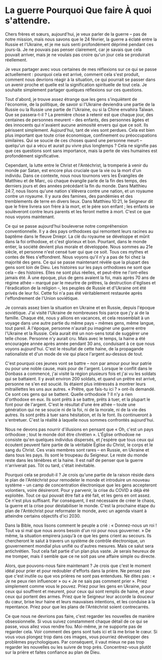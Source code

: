 # La guerre Pourquoi Que faire À quoi s'attendre.  

Chers frères et sœurs, aujourd'hui, je veux parler de la guerre – pas de notre mission, mais nous savons que le 24 février, la guerre a éclaté entre la Russie et l'Ukraine, et je me suis senti profondément déprimé pendant ces jours-là. Je ne pouvais pas penser clairement, car je savais que cela pouvait arriver, mais je ne voulais pas croire qu'un jour cela se produirait réellement.  

Je veux partager avec vous certaines de mes réflexions sur ce qui se passe actuellement : pourquoi cela est arrivé, comment cela s'est produit, comment nous devrions réagir à la situation, ce qui pourrait se passer dans un avenir proche et quelle est la signification spirituelle de tout cela. Je souhaite simplement partager quelques réflexions sur ces questions.  

Tout d'abord, je trouve assez étrange que les gens s'inquiètent de l'économie, de la politique, de savoir si l'Ukraine deviendra une partie de la Russie ou la Russie une partie de l'Ukraine, ou si la Chine envahira Taïwan. Que se passera-t-il ? La première chose à retenir est que chaque jour, des centaines de personnes meurent – des enfants, des personnes âgées et des innocents qui n'avaient aucune animosité envers qui que ce soit. Ils périssent simplement. Aujourd'hui, tant de vies sont perdues. Cela est bien plus important que toute crise économique, confinement ou préoccupations similaires. Qui se soucie de ces choses quand une personne meurt – quelqu'un qui a vécu et aurait pu vivre plus longtemps ? Cela ne signifie pas que ces questions sont sans importance, mais la perte de vies humaines est profondément significative.  

Cependant, la lutte entre le Christ et l'Antéchrist, la tromperie à venir du monde par Satan, est encore plus cruciale que la vie ou la mort d'un individu. Dans ce contexte, nous nous tournons vers les Évangiles de Matthieu et de Marc, où chaque évangile parle de la fin des temps, des derniers jours et des années précédant la fin du monde. Dans Matthieu 24:7, nous lisons qu'une nation s'élèvera contre une nation, et un royaume contre un royaume. Il y aura des famines, des pandémies et des tremblements de terre en divers lieux. Dans Matthieu 10:21, le Seigneur dit que le frère livrera son frère à la mort, et le père son enfant ; les enfants se soulèveront contre leurs parents et les feront mettre à mort. C'est ce que nous voyons maintenant.  

Ce qui se passe aujourd'hui bouleverse notre compréhension conventionnelle. Il y a des pays orthodoxes qui remontent leurs racines au baptême dans le fleuve Dniepr. La clé du royaume se développe et mûrit dans la foi orthodoxe, et c'est glorieux et bon. Pourtant, dans le monde entier, la société devient plus morale et développée. Nous sommes au 21e siècle, et personne n'est censé tuer qui que ce soit. Tous ces mythes et contes de fées s'effondrent. Nous voyons qu'il n'y a pas de foi chez la majorité des gens. Ce qui se passe maintenant révèle que la plupart des gens sont loin de Dieu. Les histoires sur les pays orthodoxes ne sont que cela – des histoires. Elles ne sont plus réelles, et peut-être ne l'ont-elles jamais été. À une époque, plus de gens avaient la foi, mais après 70 ans de régime athée – marqué par le meurtre de prêtres, la destruction d'églises et l'éradication de la religion –, les peuples de Russie et d'Ukraine ont été privés de leur foi. Cette foi n'a pas été véritablement restaurée après l'effondrement de l'Union soviétique.  

Je connais assez bien la situation en Ukraine et en Russie, depuis l'époque soviétique. J'ai visité l'Ukraine de nombreuses fois parce que j'y ai de la famille. Chaque été, nous y allions en vacances, et cela ressemblait à un voyage dans une autre partie du même pays – mêmes gens, même langue, tout pareil. À l'époque, personne n'aurait pu imaginer une guerre entre l'Ukraine et la Russie. Cela aurait été un non-sens total de suggérer une telle chose. Personne n'y aurait cru. Mais avec le temps, la haine a été encouragée année après année pendant 30 ans, conduisant à ce que nous voyons aujourd'hui. C'est le résultat de cette haine, de la propagande nationaliste et d'un mode de vie qui place l'argent au-dessus de tout.  

C'est pourquoi ces jeunes vont se battre – non par amour pour leur patrie ou pour une noble cause, mais pour de l'argent. Lorsque le conflit dans le Donbass a commencé, j'ai visité la région plusieurs fois et j'ai vu les soldats qui se battaient. Il y avait environ 200 soldats, et quand un prêtre est arrivé, personne ne s'en est soucié. Ils étaient plus intéressés à montrer leurs mitraillettes les uns aux autres. « Prêtre, que fais-tu ici ? » ont-ils demandé. Ce sont ces gens qui se battent. Quelle orthodoxie ? Il n'y a rien d'orthodoxe en eux. Ils sont prêts à se battre, prêts à tuer, et la plupart le font pour de l'argent. C'est le résultat d'une ère athée – toute une génération qui ne se soucie ni de la foi, ni de la morale, ni de la vie des autres. Ils sont prêts à tuer sans hésitation, et ils le font. Ils continueront à s'entretuer. C'est la réalité à laquelle nous sommes confrontés aujourd'hui.  

Nous ne devons pas nourrir d'illusions en pensant que « Oh, c'est un pays orthodoxe ; tout le monde doit être chrétien ». L'Église orthodoxe ne consiste qu'en quelques individus dispersés, et j'espère que tous ceux qui écoutent peuvent faire partie de la véritable Église du Christ, le corps et le sang du Christ. Ces vrais membres sont rares – en Russie, en Ukraine et dans tous les pays. Ils sont le troupeau du Seigneur. Le reste du monde reste dans les ténèbres et la haine. Il est naïf de penser que la guerre n'arriverait pas. Tôt ou tard, c'était inévitable.  

Pourquoi cela se produit-il ? Je crois qu'une partie de la raison réside dans le plan de l'Antéchrist pour remodeler le monde et introduire un nouveau système – un camp de concentration électronique que les gens accepteront volontiers, voire désireront. Pour y parvenir, la crise du COVID a déjà été exploitée. Tout ce qui pouvait être fait a été fait, et les gens en ont assez. Ce n'est plus suffisant. Par conséquent, il est nécessaire de créer le chaos, la guerre et la crise pour déstabiliser le monde. C'est la prochaine étape du plan de l'Antéchrist pour reformater le monde, avec un agenda visant à atteindre certains objectifs d'ici 2030.  

Dans la Bible, nous lisons comment le peuple a crié : « Donnez-nous un roi ! Tout va si mal que nous avons besoin d'un roi pour nous gouverner. » De même, la situation empirera jusqu'à ce que les gens crient au secours. Ils chercheront le salut à travers un système de contrôle électronique, un gouvernement mondial plus unifié ou d'autres mesures. Mais ce salut sera antichrétien. Tout cela fait partie d'un plan plus vaste. Je serais heureux de me tromper, mais il semble que ce ne soit pas une affaire simple ou directe.

Alors, que pouvons-nous faire maintenant ? Je crois que c'est le moment idéal pour prier et pour redoubler d'efforts dans la prière. Ne pensez pas que c'est inutile ou que vos prières ne sont pas entendues. Ne dites pas : « Je ne peux rien influencer » ou « Je ne sais pas comment prier ». Priez simplement comme vous le pouvez. Priez pour les gens en Ukraine, pour ceux qui souffrent et meurent, pour ceux qui sont remplis de haine, et pour ceux qui portent des armes. Priez que le Seigneur leur accorde la douceur du cœur, brise leur haine et leurs mauvaises intentions, et les conduise à la repentance. Priez pour que les plans de l'Antéchrist soient contrecarrés.

Ce que nous ne devrions pas faire, c'est regarder les nouvelles de manière obsessionnelle. Si vous suivez constamment chaque détail de ce qui se passe, vous allez vous rendre fou. Moi-même, je ne supporte pas de regarder cela. Voir comment des gens sont tués ici et là me brise le cœur. Si vous vous plongez trop dans ces images, vous pourriez développer des problèmes psychologiques. Par conséquent, il vaut mieux ne pas trop regarder les nouvelles ou les suivre de trop près. Concentrez-vous plutôt sur la prière et faites confiance au plan de Dieu.

